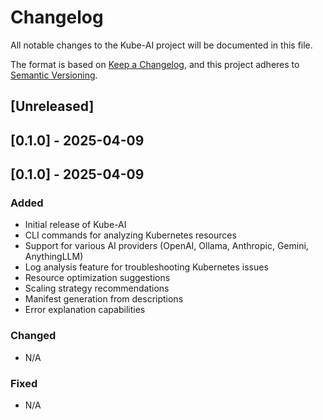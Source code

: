 # Changelog

All notable changes to the Kube-AI project will be documented in this file.

The format is based on [Keep a Changelog](https://keepachangelog.com/en/1.0.0/),
and this project adheres to [Semantic Versioning](https://semver.org/spec/v2.0.0.html).

## [Unreleased]

## [0.1.0] - 2025-04-09

## [0.1.0] - 2025-04-09

### Added
- Initial release of Kube-AI
- CLI commands for analyzing Kubernetes resources
- Support for various AI providers (OpenAI, Ollama, Anthropic, Gemini, AnythingLLM)
- Log analysis feature for troubleshooting Kubernetes issues
- Resource optimization suggestions
- Scaling strategy recommendations
- Manifest generation from descriptions
- Error explanation capabilities

### Changed
- N/A

### Fixed
- N/A 